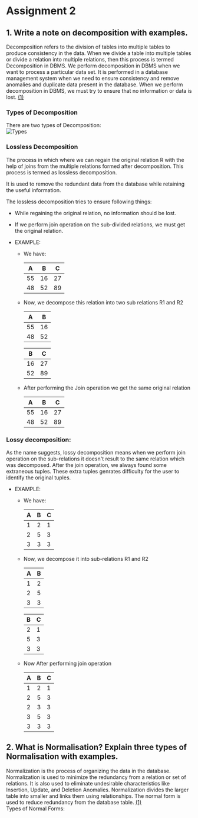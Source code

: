 # Assignment 2

## 1. Write a note on decomposition with examples.
Decomposition refers to the division of tables into multiple tables to produce consistency in the data. When we divide a table into multiple tables or divide a relation into multiple relations, then this process is termed Decomposition in DBMS. We perform decomposition in DBMS when we want to process a particular data set. It is performed in a database management system when we need to ensure consistency and remove anomalies and duplicate data present in the database. When we perform decomposition in DBMS, we must try to ensure that no information or data is lost. 
[(1)](https://www.geeksforgeeks.org/decomposition-in-dbms/)

### Types of Decomposition

There are two types of Decomposition:  
![Types](https://media.geeksforgeeks.org/wp-content/uploads/20240225103808/Screenshot-2024-02-25-103756.png)

### Lossless Decomposition
The process in which where we can regain the original relation R with the help of joins from the multiple relations formed after decomposition. This process is termed as lossless decomposition.

It is used to remove the redundant data from the database while retaining the useful information.

The lossless decomposition tries to ensure following things:
- While regaining the original relation, no information should be lost.
- If we perform join operation on the sub-divided relations, we must get the original relation.

- EXAMPLE:
    - We have:

        | **A** | **B** | **C** |
        |-------|-------|-------|
        |  55   |  16   |  27   |
        |  48   |  52   |  89   |

    - Now, we decompose this relation into two sub relations R1 and R2  

        | **A** | **B** |
        |-------|-------|
        |  55   |  16   |
        |  48   |  52   |

        | **B** | **C** |
        |-------|-------|
        |  16   |  27   |
        |  52   |  89   |

    - After performing the Join operation we get the same original relation

        | **A** | **B** | **C** |
        |-------|-------|-------|
        |  55   |  16   |  27   |
        |  48   |  52   |  89   |


### Lossy decomposition:
As the name suggests, lossy decomposition means when we perform join operation on the sub-relations it doesn't result to the same relation which was decomposed. After the join operation, we always found some extraneous tuples. These extra tuples genrates difficulty for the user to identify the original tuples.

- EXAMPLE:
    - We have:

        | **A** | **B** | **C** |
        |-------|-------|-------|
        |   1   |   2   |   1   |
        |   2   |   5   |   3   |
        |   3   |   3   |   3   |

    - Now, we decompose it into sub-relations R1 and R2

        | **A** | **B** |
        |-------|-------|
        |   1   |   2   |
        |   2   |   5   |
        |   3   |   3   |

        | **B** | **C** |
        |-------|-------|
        |   2   |   1   |
        |   5   |   3   |
        |   3   |   3   |

    - Now After performing join operation

        | **A** | **B** | **C** |
        |-------|-------|-------|
        |   1   |   2   |   1   |
        |   2   |   5   |   3   |
        |   2   |   3   |   3   |
        |   3   |   5   |   3   |
        |   3   |   3   |   3   |


## 2. What is Normalisation? Explain three types of Normalisation with examples.
Normalization is the process of organizing the data in the database.
Normalization is used to minimize the redundancy from a relation or set of relations. It is also used to eliminate undesirable characteristics like Insertion, Update, and Deletion Anomalies.
Normalization divides the larger table into smaller and links them using relationships.
The normal form is used to reduce redundancy from the database table.  [(1)](https://www.javatpoint.com/dbms-normalization)  
Types of Normal Forms: